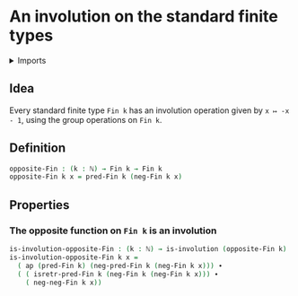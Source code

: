 # An involution on the standard finite types

<details><summary>Imports</summary>
```agda
module univalent-combinatorics.involution-standard-finite-types where
open import elementary-number-theory.modular-arithmetic-standard-finite-types
open import elementary-number-theory.natural-numbers
open import foundation.identity-types
open import foundation.involutions
open import univalent-combinatorics.standard-finite-types
```
</details>

## Idea

Every standard finite type `Fin k` has an involution operation given by `x ↦ -x - 1`, using the group operations on `Fin k`.

## Definition

```agda
opposite-Fin : (k : ℕ) → Fin k → Fin k
opposite-Fin k x = pred-Fin k (neg-Fin k x)
```

## Properties

### The opposite function on `Fin k` is an involution

```agda
is-involution-opposite-Fin : (k : ℕ) → is-involution (opposite-Fin k)
is-involution-opposite-Fin k x =
  ( ap (pred-Fin k) (neg-pred-Fin k (neg-Fin k x))) ∙
  ( ( isretr-pred-Fin k (neg-Fin k (neg-Fin k x))) ∙
    ( neg-neg-Fin k x))
```

